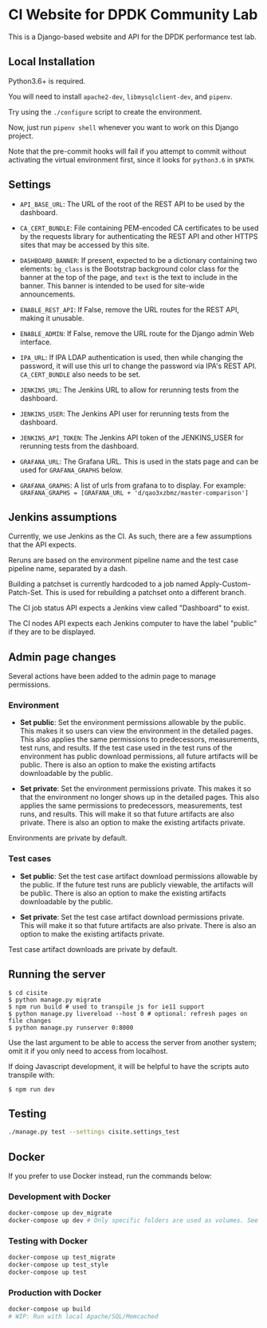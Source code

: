 # CI Website for DPDK Community Lab

This is a Django-based website and API for the DPDK performance test lab.

## Local Installation

Python3.6+ is required.

You will need to install `apache2-dev`, `libmysqlclient-dev`, and `pipenv`.

Try using the `./configure` script to create the environment.

Now, just run `pipenv shell` whenever you want
to work on this Django project.

Note that the pre-commit hooks will fail if you attempt to commit
without activating the virtual environment first, since it looks for
`python3.6` in `$PATH`.

## Settings

* `API_BASE_URL`: The URL of the root of the REST API to be used by the
  dashboard.

* `CA_CERT_BUNDLE`: File containing PEM-encoded CA certificates to be used
  by the requests library for authenticating the REST API and other HTTPS
  sites that may be accessed by this site.

* `DASHBOARD_BANNER`: If present, expected to be a dictionary containing two
  elements: `bg_class` is the Bootstrap background color class for the banner
  at the top of the page, and `text` is the text to include in the banner.
  This banner is intended to be used for site-wide announcements.

* `ENABLE_REST_API`: If False, remove the URL routes for the REST API,
  making it unusable.

* `ENABLE_ADMIN`: If False, remove the URL route for the Django admin Web
  interface.

* `IPA_URL`: If IPA LDAP authentication is used, then while changing the
  password, it will use this url to change the password via IPA's REST API.
  `CA_CERT_BUNDLE` also needs to be set.

* `JENKINS_URL`: The Jenkins URL to allow for rerunning tests from the
  dashboard.

* `JENKINS_USER`: The Jenkins API user for rerunning tests from the
  dashboard.

* `JENKINS_API_TOKEN`: The Jenkins API token of the JENKINS_USER for rerunning
   tests from the dashboard.

* `GRAFANA_URL`: The Grafana URL. This is used in the stats page and can be
  used for `GRAFANA_GRAPHS` below.

* `GRAFANA_GRAPHS`: A list of urls from grafana to to display. For example:
  `GRAFANA_GRAPHS = [GRAFANA_URL + 'd/qao3xzbmz/master-comparison']`

## Jenkins assumptions

Currently, we use Jenkins as the CI. As such, there are a few assumptions that
the API expects.

Reruns are based on the environment pipeline name and the test case pipeline
name, separated by a dash.

Building a patchset is currently hardcoded to a job named Apply-Custom-Patch-Set.
This is used for rebuilding a patchset onto a different branch.

The CI job status API expects a Jenkins view called "Dashboard" to exist.

The CI nodes API expects each Jenkins computer to have the label "public" if they
are to be displayed.

## Admin page changes

Several actions have been added to the admin page to manage permissions.

### Environment

* **Set public**: Set the environment permissions allowable by the public.
This makes it so users can view the environment in the detailed pages.
This also applies the same permissions to predecessors, measurements,
test runs, and results.
If the test case used in the test runs of the environment has public download
permissions, all future artifacts will be public. There is also an option to
make the existing artifacts downloadable by the public.

* **Set private**: Set the environment permissions private.
This makes it so that the environment no longer shows up in the detailed pages.
This also applies the same permissions to predecessors, measurements,
test runs, and results.
This will make it so that future artifacts are also private. There is also an
option to make the existing artifacts private.

Environments are private by default.

### Test cases

* **Set public**: Set the test case artifact download permissions allowable by
the public.
If the future test runs are publicly viewable, the artifacts will be public.
There is also an option to make the existing artifacts downloadable by the
public.

* **Set private**: Set the test case artifact download permissions private.
This will make it so that future artifacts are also private. There is also an
option to make the existing artifacts private.

Test case artifact downloads are private by default.

## Running the server

```
$ cd cisite
$ python manage.py migrate
$ npm run build # used to transpile js for ie11 support
$ python manage.py livereload --host 0 # optional: refresh pages on file changes
$ python manage.py runserver 0:8000
```

Use the last argument to be able to access the server from another
system; omit it if you only need to access from localhost.

If doing Javascript development, it will be helpful to have the scripts auto transpile with:
```
$ npm run dev
```

## Testing

```sh
./manage.py test --settings cisite.settings_test
```

## Docker

If you prefer to use Docker instead, run the commands below:

### Development with Docker

```sh
docker-compose up dev_migrate
docker-compose up dev # Only specific folders are used as volumes. See docker-compose.yml for more info.
```

### Testing with Docker

```sh
docker-compose up test_migrate
docker-compose up test_style
docker-compose up test
```

### Production with Docker

```sh
docker-compose up build
# WIP: Run with local Apache/SQL/Memcached
```
